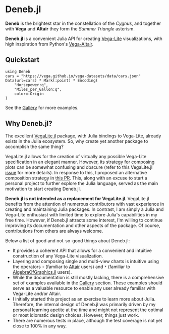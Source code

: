 # Deneb.jl

**Deneb** is the brightest star in the constellation of the *Cygnus*, and together with **Vega** and **Altair** they form the *Summer Triangle* asterism.

**Deneb.jl** is a convenient Julia API for creating [Vega-Lite](https://vega.github.io/vega-lite/) visualizations, with high inspiration from Python's [Vega-Altair](https://altair-viz.github.io/).

## Quickstart

```@example
using Deneb
cars = "https://vega.github.io/vega-datasets/data/cars.json"
Data(url=cars) * Mark(:point) * Encoding(
    "Horsepower:q",
    "Miles_per_Gallon:q",
    color=:Origin
)
```

See the [Gallery](@ref) for more examples.

## Why Deneb.jl?

The excellent [VegaLite.jl](https://github.com/queryverse/VegaLite.jl/tree/master) package, with Julia bindings to Vega-Lite, already exists in the Julia ecosystem. So, why create yet another package to accomplish the same thing?

VegaLite.jl allows for the creation of virtually any possible Vega-Lite specification in an elegant manner. However, its strategy for composing plots can be somewhat confusing and obscure (refer to this VegaLite.jl [issue](https://github.com/queryverse/VegaLite.jl/issues/230) for more details). In response to this, I proposed an alternative composition strategy in [this PR](https://github.com/queryverse/VegaLite.jl/pull/411). This, along with an excuse to start a personal project to further explore the Julia language, served as the main motivation to start creating Deneb.jl.


**Deneb.jl is not intended as a replacement for VegaLite.jl**. VegaLite.jl benefits from the attention of numerous contributors with vast experience in creating and maintaining Julia packages. In contrast, I am simply a Julia and Vega-Lite enthusiast with limited time to explore Julia's capabilities in my free time. However, if Deneb.jl attracts some interest, I'm willing to continue improving its documentation and other aspects of the package. Of course, contributions from others are always welcome.

Below a list of good and not-so-good things about Deneb.jl:
- It provides a coherent API that allows for a convenient and intuitive construction of any Vega-Lite visualization.
- Layering and composing single and multi-view charts is intuitive using the operators `+` (familiar to [Altair](https://altair-viz.github.io/) users) and `*` (familiar to [AlgebraOfGraphics.jl](https://github.com/MakieOrg/AlgebraOfGraphics.jl) users).
- While the documentation is still mostly lacking, there is a comprehensive set of examples available in the [Gallery](@ref) section. These examples should serve as a valuable resource to enable any user already familiar with Vega-Lite and/or Altair.
- I initially started this project as an exercise to learn more about Julia. Therefore, the internal design of Deneb.jl was primarily driven by my personal learning apetite at the time and might not represent the optimal or most idiomatic design choices. However, things just work.
- There are numerous tests in place, although the test coverage is not yet close to 100% in any way.
